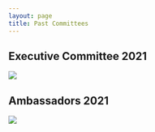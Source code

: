 ```yaml
---
layout: page
title: Past Committees
---
```


## Executive Committee 2021
<div class="committee-pictures">
    <img src="{{ site.baseurl }}/assets/images/ExecutiveCommittee_2021.png"/>
</div>

## Ambassadors 2021
<div class="committee-pictures">
    <img src="{{ site.baseurl }}/assets/images/Ambassadors_2021.png"/>
</div>
